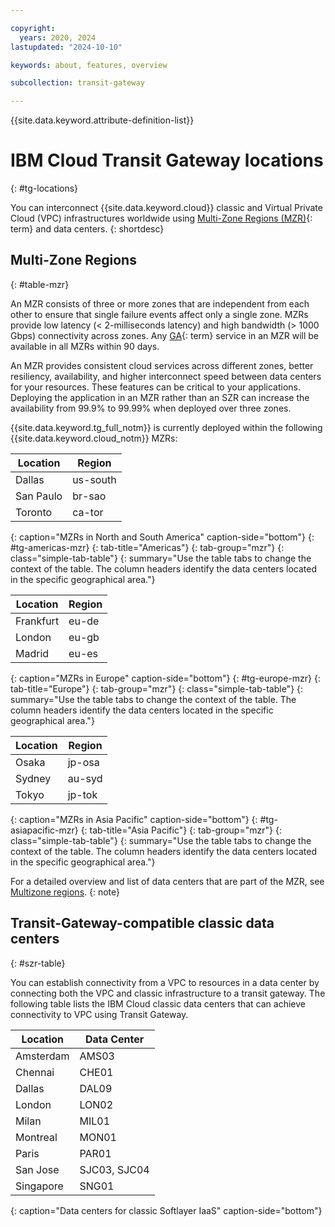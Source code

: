 ```yaml
---

copyright:
  years: 2020, 2024
lastupdated: "2024-10-10"

keywords: about, features, overview

subcollection: transit-gateway

---
```


{{site.data.keyword.attribute-definition-list}}

# IBM Cloud Transit Gateway locations
{: #tg-locations}

You can interconnect {{site.data.keyword.cloud}} classic and Virtual Private Cloud (VPC) infrastructures worldwide using [Multi-Zone Regions (MZR)](#x9774820){: term} and data centers.
{: shortdesc}

## Multi-Zone Regions
{: #table-mzr}

An MZR consists of three or more zones that are independent from each other to ensure that single failure events affect only a single zone. MZRs provide low latency (< 2-milliseconds latency) and high bandwidth (> 1000 Gbps) connectivity across zones. Any [GA](#x2117947){: term} service in an MZR will be available in all MZRs within 90 days.

An MZR provides consistent cloud services across different zones, better resiliency, availability, and higher interconnect speed between data centers for your resources. These features can be critical to your applications. Deploying the application in an MZR rather than an SZR can increase the availability from 99.9% to 99.99% when deployed over three zones.

{{site.data.keyword.tg_full_notm}} is currently deployed within the following {{site.data.keyword.cloud_notm}} MZRs:

| Location | Region |
|-----------|----------|
| Dallas | us-south |
| San Paulo | br-sao |
| Toronto | ca-tor |
{: caption="MZRs in North and South America" caption-side="bottom"}
{: #tg-americas-mzr}
{: tab-title="Americas"}
{: tab-group="mzr"}
{: class="simple-tab-table"}
{: summary="Use the table tabs to change the context of the table. The column headers identify the data centers located in the specific geographical area."}

| Location | Region |
|-----------|----------|
| Frankfurt | eu-de |
| London | eu-gb |
| Madrid | eu-es |
{: caption="MZRs in Europe" caption-side="bottom"}
{: #tg-europe-mzr}
{: tab-title="Europe"}
{: tab-group="mzr"}
{: class="simple-tab-table"}
{: summary="Use the table tabs to change the context of the table. The column headers identify the data centers located in the specific geographical area."}

| Location | Region |
|-----------|----------|
| Osaka  | jp-osa |
| Sydney | au-syd |
| Tokyo  | jp-tok |
{: caption="MZRs in Asia Pacific" caption-side="bottom"}
{: #tg-asiapacific-mzr}
{: tab-title="Asia Pacific"}
{: tab-group="mzr"}
{: class="simple-tab-table"}
{: summary="Use the table tabs to change the context of the table. The column headers identify the data centers located in the specific geographical area."}

For a detailed overview and list of data centers that are part of the MZR, see [Multizone regions](/docs/overview?topic=overview-locations#table-mzr).
{: note}

## Transit-Gateway-compatible classic data centers
{: #szr-table}

You can establish connectivity from a VPC to resources in a data center by connecting both the VPC and classic infrastructure to a transit gateway. The following table lists the IBM Cloud classic data centers that can achieve connectivity to VPC using Transit Gateway.

| Location | Data Center |
|-----------|----------|
| Amsterdam | AMS03 |
| Chennai | CHE01 |
| Dallas | DAL09 |
| London | LON02 |
| Milan | MIL01 |
| Montreal | MON01 |
| Paris | PAR01 |
| San Jose | SJC03, SJC04 |
| Singapore | SNG01 |
{: caption="Data centers for classic Softlayer IaaS" caption-side="bottom"}
